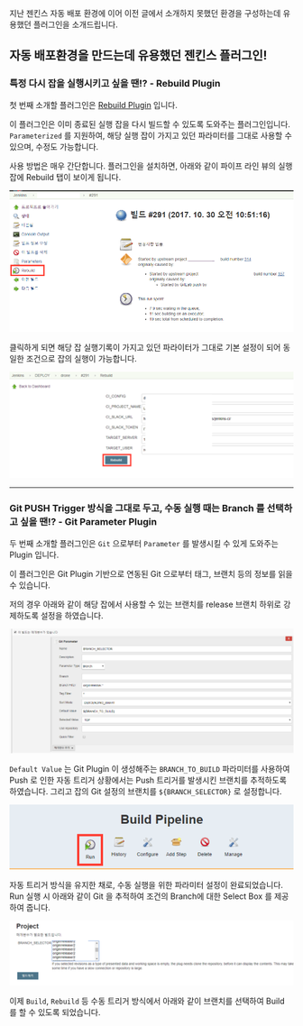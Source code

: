지난 젠킨스 자동 배포 환경에 이어 이전 글에서 소개하지 못했던 환경을 구성하는데 유용했던 플러그인을 소개드립니다.

자동 배포환경을 만드는데 유용했던 젠킨스 플러그인!
--------------------------------------------------

### 특정 다시 잡을 실행시키고 싶을 땐!? - Rebuild Plugin

첫 번째 소개할 플러그인은 [Rebuild Plugin](https://wiki.jenkins.io/display/JENKINS/Rebuild+Plugin) 입니다.

이 플러그인은 이미 종료된 실행 잡을 다시 빌드할 수 있도록 도와주는 플러그인입니다. `Parameterized` 를 지원하여, 해당 실행 잡이 가지고 있던 파라미터를 그대로 사용할 수 있으며, 수정도 가능합니다.

사용 방법은 매우 간단합니다. 플러그인을 설치하면, 아래와 같이 파이프 라인 뷰의 실행 잡에 Rebuild 탭이 보이게 됩니다.

![rebuild1](/images/2017/2017-10-30-JENKINS-PLUGIN/rebuild1.png)

클릭하게 되면 해당 잡 실행기록이 가지고 있던 파라이터가 그대로 기본 설정이 되어 동일한 조건으로 잡의 실행이 가능합니다.

![rebuild2](/images/2017/2017-10-30-JENKINS-PLUGIN/rebuild2.png)

---

### Git PUSH Trigger 방식을 그대로 두고, 수동 실행 때는 Branch 를 선택하고 싶을 땐!? - Git Parameter Plugin

두 번째 소개할 플러그인은 `Git` 으로부터 `Parameter` 를 발생시킬 수 있게 도와주는 Plugin 입니다.

이 플러그인은 Git Plugin 기반으로 연동된 Git 으로부터 태그, 브랜치 등의 정보를 읽을 수 있습니다.

저의 경우 아래와 같이 해당 잡에서 사용할 수 있는 브랜치를 release 브랜치 하위로 강제하도록 설정을 하였습니다.

![git](/images/2017/2017-10-30-JENKINS-PLUGIN/git_parameter1.png)

`Default Value` 는 Git Plugin 이 생성해주는 `BRANCH_TO_BUILD` 파라미터를 사용하여 Push 로 인한 자동 트리거 상황에서는 Push 트리거를 발생시킨 브랜치를 추적하도록 하였습니다. 그리고 잡의 Git 설정의 브랜치를 `${BRANCH_SELECTOR}` 로 설정합니다.

![git2](/images/2017/2017-10-30-JENKINS-PLUGIN/git_parameter2.png)

자동 트리거 방식을 유지한 채로, 수동 실행을 위한 파라미터 설정이 완료되었습니다. Run 실행 시 아래와 같이 Git 을 추적하여 조건의 Branch에 대한 Select Box 를 제공하여 줍니다.

![git3](/images/2017/2017-10-30-JENKINS-PLUGIN/git_parameter3.png)

이제 `Build`, `Rebuild` 등 수동 트리거 방식에서 아래와 같이 브랜치를 선택하여 Build 를 할 수 있도록 되었습니다.
